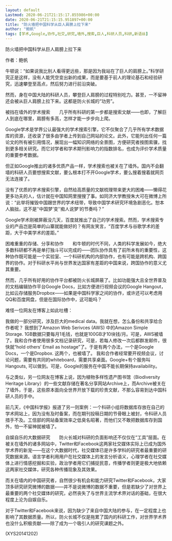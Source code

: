 ```yaml
---
layout: default
Lastmod: 2020-06-21T21:15:17.855986+00:00
date: 2020-06-21T21:15:15.951897+00:00
title: "防火墙把中国科学从巨人肩膀上拉下来"
author: "鲍帆"
tags: [学术,Google,协作,社交,研究,墙外,搜索,巨人,科研人员,科研,新语丝]
---
```


防火墙把中国科学从巨人肩膀上拉下来

作者：鲍帆

牛顿说：“如果说我比别人看得更远些，那是因为我站在了巨人的肩膀上。”科学研究正是这样，没有人能凭空变出新的成果，而是要基于前人的理论基石和经验研究，迅速攀登至高点，然后努力进行前沿突破。

然而，身在中国大陆的科研人员，攀登巨人肩膀的过程特别吃力。甚至，一不留神还会被从巨人肩膀上拉下来。这都是防火长城的“功劳”。

被挡在墙外的学术搜索　　几乎所有科研的第一步都是搜索文献——也即，了解巨人到底在哪里，肩膀有多高，怎样才能一步步向上爬。

Google学术是学界公认最强大的学术搜索引擎，它不仅聚合了几乎所有学术数据库的资源，还收录了很多由学者上传到自己网站的论文。此外，它能列出任何一篇论文的所有被引用情况，展现出一幅知识网络的全景图，方便研究者按图索骥，找到更多相关研究。而它对学者和学术期刊影响力的指数排名，也成为评价学术质量的重要参考数据。

但正如Google推出的诸多优质产品一样，学术搜索也被关在了墙外。国内不会翻墙的科研人员要想搜索文献，要么根本打不开Google学术，要么搜着搜着就网页无法连接了。

没有了优质的学术搜索引擎，自然给高质量的文献梳理带来更大的困难——懒得花更多功夫的人，估计就在中国知网里搜搜了事。如同济大学教授朱大可在微博上所说：“此举将摧毁中国跟世界的学术纽带，导致中国学术研究环境急剧恶化。恕本人脑拙，这不是’‘中国梦’变’‘痴人说梦’的节奏吗？”

Google学术刚被屏蔽没几天，百度就推出了自己的学术搜索。然而，学术搜索专业的产品岂是简单的山寨就能做好的？有网友笑言，“百度学术与谷歌学术的差距，大于中美学术的差距。”

困难重重的存储、分享和协作　　和牛顿的时代不同，人类的科学发展如今，绝大多数科研都不再是单打独斗可以完成的——团队协作具有了前所未有的重要性，这种协作既可能是一个实验室、一个科研机构的内部协作，也有可能是跨机构、跨国界的协作。对于科研水平尚与世界发达国家有差距的中国来说，跨国协作的意义尤其重要。

然而，几乎所有好用的协作平台都被防火长城屏蔽了。比如功能强大且全世界普及的文档编辑协作平台Google Docs，比如方便进行视频会议的Google Hangout，比如云存储服务Dropbox——如果是中国科学家之间的协作，或许还可以考虑用QQ和百度网盘，但是在国际协作中，这可能吗？

难怪一位网友在博客上如此吐槽：

我做的一部分研究，涉及巨大的medical data。我就在想，怎么备份和共享给合作者呢？ 我想到了Amazon Web Serivces (AWS) 中的Amazon Simple Storage. 1GB数据只要每月1毛钱，也就是100GB才10块钱/月。可是，AWS被墙了。我和合作者使用很多文档记录研究，可是，若每人修改一次后都群发邮件，很快就“hold others’ Email as hostage”了。于是有两个办法，一个是Google Docs，一个是Dropbox. 这两个，也被墙了。 我和合作者经常要开视频会议，讨论问题，需要有共同的whiteboard，需要共享桌面。Google+有个服务叫Hangouts, 可以做到。可是，Google的服务在中国不能长期保持availability。

与之类似，另一位网友在博客上说，因为植物多样性遗产图书馆（Biodiversity Heritage Library）的一些文献存储在著名分享网站Archive上，而Archive被关在了墙外，于是，这些原本面向全世界开放下载的珍贵文献，不那么容易到达中国科研人员的手中。

前几天，《中国科学报》报道了另一则案例：一个科研小组将数据库存放在自己的学术网站上，因为没有及时备案，而在期刊投稿日期的节骨眼上被封，令科研人员措手不及。工信部的网站备案效率之低臭名昭著，而他们又不敢把数据库存到国外，怕一不留神就被墙了。

自娱自乐的大数据研究　　防火长城对科研的负面影响还不仅仅在“工具”层面。在被关在墙外的诸多网站中，Twitter和Facebook这两家社交媒体实际上已成为国外学术界的新宠——在这个大数据时代，社交媒体已是许多学科的研究者最重要的研究数据来源。语言学者利用用户在社交媒体上的发言分析语义，心理学者在社交媒体上进行情感挖掘和实验，政治学者用它们捕捉民意，传播学者则更是极大地依赖这两家社交媒体，研究各种传播现象及其效果。

而关在墙内的中国研究者，自然很少有机会和能力研究Twitter和Facebook，大家顶多研究研究微博的数据——并不是说微博的数据不重要，但是若缺少了对世界上最重要的两个社交媒体的研究，必然丧失了与世界主流学术界对话的基础，在很大程度上沦为自娱自乐。

对于Twitter和Facebook来说，因为缺少了来自中国大陆的参与，在一定程度上也影响了其数据质量。所以，防火长城不仅是拖累了国内的科研工作，对世界学术界也没什么积极贡献——除了成为一个吸引人的研究课题之外。

(XYS20141202)

